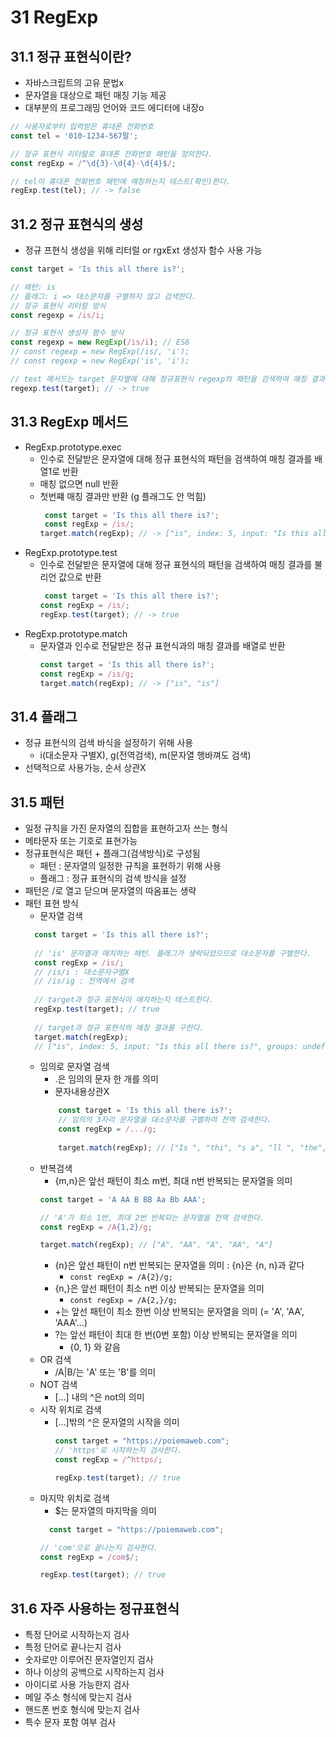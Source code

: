 # 31 RegExp

## 31.1 정규 표현식이란?
* 자바스크립트의 고유 문법x 
* 문자열을 대상으로 패턴 매칭 기능 제공
* 대부분의 프로그래밍 언어와 코드 에디터에 내장o
```javascript
// 사용자로부터 입력받은 휴대폰 전화번호
const tel = '010-1234-567팔';

// 정규 표현식 리터럴로 휴대폰 전화번호 패턴을 정의한다.
const regExp = /^\d{3}-\d{4}-\d{4}$/;

// tel이 휴대폰 전화번호 패턴에 매칭하는지 테스트(확인)한다.
regExp.test(tel); // -> false
```
## 31.2 정규 표현식의 생성
* 정규 프현식 생성을 위해 리터럴 or rgxExt 생성자 함수 사용 가능 
```javascript
const target = 'Is this all there is?';

// 패턴: is
// 플래그: i => 대소문자를 구별하지 않고 검색한다.
// 정규 표현식 리터럴 방식
const regexp = /is/i;

// 정규 표현식 생성자 함수 방식
const regexp = new RegExp(/is/i); // ES6
// const regexp = new RegExp(/is/, 'i');
// const regexp = new RegExp('is', 'i');

// test 메서드는 target 문자열에 대해 정규표현식 regexp의 패턴을 검색하여 매칭 결과를 불리언 값으로 반환한다.
regexp.test(target); // -> true
```

## 31.3 RegExp 메서드
* RegExp.prototype.exec
  * 인수로 전달받은 문자열에 대해 정규 표현식의 패턴을 검색하여 매칭 결과를 배열1로 반환
  * 매칭 없으면 null 반환
  * 첫번쨰 매칭 결과만 반환 (g 플래그도 안 먹힘)
    ```javascript
     const target = 'Is this all there is?';
     const regExp = /is/;
    target.match(regExp); // -> ["is", index: 5, input: "Is this all there is?", groups: undefined]
    ```
* RegExp.prototype.test
  * 인수로 전달받은 문자열에 대해 정규 표현식의 패턴을 검색하여 매칭 결과를 불리언 값으로 반환
    ```javascript
     const target = 'Is this all there is?';
    const regExp = /is/;
    regExp.test(target); // -> true
    ```
* RegExp.prototype.match
  * 문자열과 인수로 전달받은 정규 표현식과의 매칭 결과를 배열로 반환
    ```javascript
    const target = 'Is this all there is?';
    const regExp = /is/g;
    target.match(regExp); // -> ["is", "is"]
    ```
 
## 31.4 플래그
* 정규 표현식의 검색 바식을 설정하기 위해 사용
  * i(대소문자 구별X), g(전역검색), m(문자열 행바껴도 검색) 
* 선택적으로 사용가능, 순서 상관X

## 31.5 패턴
* 일정 규칙을 가진 문자열의 집합을 표현하고자 쓰는 형식
* 메타문자 또는 기호로 표현가능
* 정규표현식은 패턴 + 플래그(검색방식)로 구성됨
  * 패턴 : 문자열의 일정한 규칙을 표현하기 위해 사용
  * 플래그 : 정규 표현식의 검색 방식을 설정
* 패턴은 /로 열고 닫으며 문자열의 따옴표는 생략
* 패턴 표현 방식
  * 문자열 검색
  ```javascript
    const target = 'Is this all there is?';
    
    // 'is' 문자열과 매치하는 패턴. 플래그가 생략되었으므로 대소문자를 구별한다.
    const regExp = /is/;
    // /is/i : 대소문자구별X
    // /is/ig : 전역에서 검색
    
    // target과 정규 표현식이 매치하는지 테스트한다.
    regExp.test(target); // true
    
    // target과 정규 표현식의 매칭 결과를 구한다.
    target.match(regExp);
    // ["is", index: 5, input: "Is this all there is?", groups: undefined]
    ```
  * 임의로 문자열 검색
    * .은 임의의 문자 한 개를 의미
    * 문자내용상관X
    ```javascript
        const target = 'Is this all there is?';
        // 임의의 3자리 문자열을 대소문자를 구별하여 전역 검색한다.
        const regExp = /.../g;
        
        target.match(regExp); // ["Is ", "thi", "s a", "ll ", "the", "re ", "is?"]
    ```
  * 반복검색
    * {m,n}은 앞선 패턴이 최소 m번, 최대 n번 반복되는 문자열을 의미
    ```javascript
    const target = 'A AA B BB Aa Bb AAA';
    
    // 'A'가 최소 1번, 최대 2번 반복되는 문자열을 전역 검색한다.
    const regExp = /A{1,2}/g;
    
    target.match(regExp); // ["A", "AA", "A", "AA", "A"]
    ```
      * {n}은 앞선 패턴이 n번 반복되는 문자열을 의미 :  {n}은 {n, n}과 같다
        * `const regExp = /A{2}/g;`
      * {n,}은 앞선 패턴이 최소 n번 이상 반복되는 문자열을 의미
        * `const regExp = /A{2,}/g;`
      * +는 앞선 패턴이 최소 한번 이상 반복되는 문자열을 의미 (=  'A', 'AA', 'AAA'...)
      * ?는 앞선 패턴이 최대 한 번(0번 포함) 이상 반복되는 문자열을 의미
        * {0, 1} 와 같음
  * OR 검색
    *  /A|B/는 'A' 또는 'B'를 의미
  * NOT 검색
    * [...] 내의 ^은 not의 의미
  * 시작 위치로 검색
    * […]밖의 ^은 문자열의 시작을 의미
      ```javascript
      const target = "https://poiemaweb.com";
      // 'https'로 시작하는지 검사한다.
      const regExp = /^https/;
    
      regExp.test(target); // true
      ```
  * 마지막 위치로 검색 
    * $는 문자열의 마지막을 의미
    ```javascript
      const target = "https://poiemaweb.com";

    // 'com'으로 끝나는지 검사한다.
    const regExp = /com$/;
    
    regExp.test(target); // true
    ```

## 31.6 자주 사용하는 정규표현식
* 특정 단어로 시작하는지 검사
* 특정 단어로 끝나는지 검사
* 숫자로만 이루어진 문자열인지 검사
* 하나 이상의 공백으로 시작하는지 검사
* 아이디로 사용 가능한지 검사
* 메일 주소 형식에 맞는지 검사
* 핸드폰 번호 형식에 맞는지 검사
* 특수 문자 포함 여부 검사
